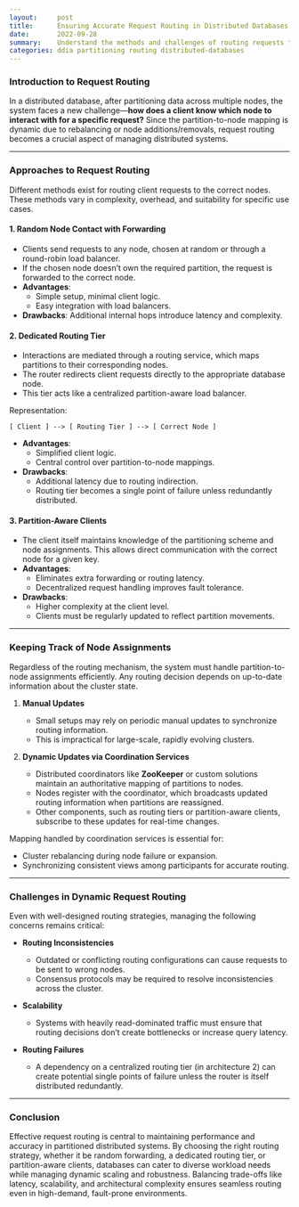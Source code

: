 ```yaml
---
layout:     post    
title:      Ensuring Accurate Request Routing in Distributed Databases    
date:       2022-09-28    
summary:    Understand the methods and challenges of routing requests to the appropriate nodes in a partitioned and replicated distributed database.    
categories: ddia partitioning routing distributed-databases
---
```


### **Introduction to Request Routing**

In a distributed database, after partitioning data across multiple nodes, the system faces a new challenge—**how does a client know which node to interact with for a specific request?** Since the partition-to-node mapping is dynamic due to rebalancing or node additions/removals, request routing becomes a crucial aspect of managing distributed systems.
   
---  

### **Approaches to Request Routing**

Different methods exist for routing client requests to the correct nodes. These methods vary in complexity, overhead, and suitability for specific use cases.

#### **1. Random Node Contact with Forwarding**
- Clients send requests to any node, chosen at random or through a round-robin load balancer.
- If the chosen node doesn’t own the required partition, the request is forwarded to the correct node.
- **Advantages**:
    - Simple setup, minimal client logic.
    - Easy integration with load balancers.
- **Drawbacks**: Additional internal hops introduce latency and complexity.

#### **2. Dedicated Routing Tier**
- Interactions are mediated through a routing service, which maps partitions to their corresponding nodes.
- The router redirects client requests directly to the appropriate database node.
- This tier acts like a centralized partition-aware load balancer.

Representation:
```plaintext  
[ Client ] --> [ Routing Tier ] --> [ Correct Node ]  
```  

- **Advantages**:
    - Simplified client logic.
    - Central control over partition-to-node mappings.
- **Drawbacks**:
    - Additional latency due to routing indirection.
    - Routing tier becomes a single point of failure unless redundantly distributed.

#### **3. Partition-Aware Clients**
- The client itself maintains knowledge of the partitioning scheme and node assignments. This allows direct communication with the correct node for a given key.
- **Advantages**:
    - Eliminates extra forwarding or routing latency.
    - Decentralized request handling improves fault tolerance.
- **Drawbacks**:
    - Higher complexity at the client level.
    - Clients must be regularly updated to reflect partition movements.

---  

### **Keeping Track of Node Assignments**

Regardless of the routing mechanism, the system must handle partition-to-node assignments efficiently. Any routing decision depends on up-to-date information about the cluster state.

1. **Manual Updates**
    - Small setups may rely on periodic manual updates to synchronize routing information.
    - This is impractical for large-scale, rapidly evolving clusters.

2. **Dynamic Updates via Coordination Services**
    - Distributed coordinators like **ZooKeeper** or custom solutions maintain an authoritative mapping of partitions to nodes.
    - Nodes register with the coordinator, which broadcasts updated routing information when partitions are reassigned.
    - Other components, such as routing tiers or partition-aware clients, subscribe to these updates for real-time changes.

Mapping handled by coordination services is essential for:
- Cluster rebalancing during node failure or expansion.
- Synchronizing consistent views among participants for accurate routing.

---  

### **Challenges in Dynamic Request Routing**

Even with well-designed routing strategies, managing the following concerns remains critical:
- **Routing Inconsistencies**
    - Outdated or conflicting routing configurations can cause requests to be sent to wrong nodes.
    - Consensus protocols may be required to resolve inconsistencies across the cluster.

- **Scalability**
    - Systems with heavily read-dominated traffic must ensure that routing decisions don’t create bottlenecks or increase query latency.

- **Routing Failures**
    - A dependency on a centralized routing tier (in architecture 2) can create potential single points of failure unless the router is itself distributed redundantly.

---  

### **Conclusion**

Effective request routing is central to maintaining performance and accuracy in partitioned distributed systems. By choosing the right routing strategy, whether it be random forwarding, a dedicated routing tier, or partition-aware clients, databases can cater to diverse workload needs while managing dynamic scaling and robustness. Balancing trade-offs like latency, scalability, and architectural complexity ensures seamless routing even in high-demand, fault-prone environments.